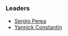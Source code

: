 ### Leaders
* [Sergio Perea](mailto:sergio.perea@owasp.org)
* [Yannick Constantin](mailto:yannick.constantin@owasp.org)
